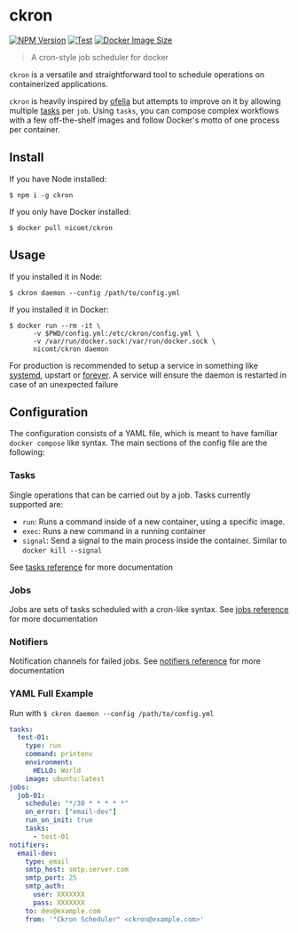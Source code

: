 # ckron

[![NPM Version](https://img.shields.io/npm/v/ckron)](https://www.npmjs.org/package/ckron)
[![Test](https://github.com/nicomt/ckron/workflows/Test/badge.svg)](https://github.com/nicomt/ckron/actions)
[![Docker Image Size](https://img.shields.io/docker/image-size/nicomt/ckron/latest)](https://hub.docker.com/r/nicomt/ckron)

> A cron-style job scheduler for docker

`ckron` is a versatile and straightforward tool to schedule operations on containerized applications.

`ckron` is heavily inspired by [ofelia](https://github.com/mcuadros/ofelia) but attempts to improve on it by allowing multiple [tasks](#tasks) per `job`. Using `tasks`, you can compose complex workflows with a few off-the-shelf images and follow Docker's motto of one process per container.

## Install

If you have Node installed:
```
$ npm i -g ckron
```
If you only have Docker installed:
```
$ docker pull nicomt/ckron
```

## Usage

If you installed it in Node:
```
$ ckron daemon --config /path/to/config.yml
```
If you installed it in Docker:
```
$ docker run --rm -it \
      -v $PWD/config.yml:/etc/ckron/config.yml \
      -v /var/run/docker.sock:/var/run/docker.sock \
      nicomt/ckron daemon
```

For production is recommended to setup a service in something like [systemd](https://medium.com/@benmorel/creating-a-linux-service-with-systemd-611b5c8b91d6), upstart or [forever](https://www.npmjs.com/package/forever). A service will ensure the daemon is restarted in case of an unexpected failure

## Configuration
The configuration consists of a YAML file, which is meant to have familiar `docker compose` like syntax. The main sections of the config file are the following:  

### Tasks
Single operations that can be carried out by a job. Tasks currently supported are:

  - `run`: Runs a command inside of a new container, using a specific image.
  - `exec`: Runs a new command in a running container
  - `signal`: Send a signal to the main process inside the container. Similar to `docker kill --signal`

See [tasks reference](docs/tasks.md) for more documentation

### Jobs
Jobs are sets of tasks scheduled with a cron-like syntax. See [jobs reference](docs/jobs.md) for more documentation

### Notifiers
Notification channels for failed jobs. See [notifiers reference](docs/notifiers.md) for more documentation

### YAML Full Example

Run with `$ ckron daemon --config /path/to/config.yml` 
```yml
tasks:
  test-01:
    type: run
    command: printenv
    environment:
      HELLO: World
    image: ubuntu:latest
jobs:
  job-01:
    schedule: "*/30 * * * * *"
    on_error: ["email-dev"]
    run_on_init: true
    tasks:
      - test-01
notifiers:
  email-dev:
    type: email
    smtp_host: smtp.server.com
    smtp_port: 25
    smtp_auth:
      user: XXXXXXX
      pass: XXXXXXX
    to: dev@example.com
    from: '"Ckron Scheduler" <ckron@example.com>'
```
